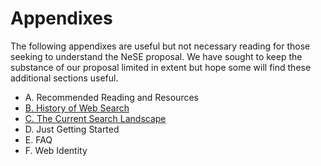 # Appendixes

The following appendixes are useful but not necessary reading for those seeking to understand the NeSE proposal. We have sought to keep the substance of our proposal limited in extent but hope some will find these additional sections useful.

* A. Recommended Reading and Resources
* [B. History of Web Search](https://github.com/nextsearch/HistoryOfWebSearch)
* [C. The Current Search Landscape](https://github.com/nextsearch/CurrentSearchLandscape)
* D. Just Getting Started
* E. FAQ
* F. Web Identity

